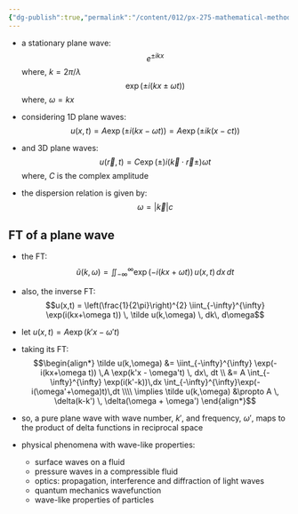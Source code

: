 ```yaml
---
{"dg-publish":true,"permalink":"/content/012/px-275-mathematical-methods/term-2/i-optics/px-275-i0-introduction-to-waves/","noteIcon":"1","created":"2025-02-18T12:39:31.536+00:00","updated":"2025-02-18T22:30:02.559+00:00"}
---
```


- a stationary plane wave:
$$e^{\pm ikx}$$
	where, $k = 2\pi/\lambda$
$$\exp(\pm i(kx \pm \omega t))$$
	where, $\omega = kx$

- considering 1D plane waves:
$$u(x,t) = A\exp(\pm i(kx - \omega t)) = A\exp(\pm ik(x - ct))$$
- and 3D plane waves:
$$u(\vec r, t) = C \exp(\pm) i (\vec k \cdot \vec r \pm) \omega t$$
	where, $C$ is the complex amplitude
- the dispersion relation is given by:
$$\omega = |\vec k | c$$
## FT of a plane wave
- the FT:
$$\tilde u(k,\omega) = \iint_{-\infty}^{\infty} \exp(-i(kx+\omega t)) \,u(x,t) \, dx\, dt$$
- also, the inverse FT:
$$u(x,t) = \left(\frac{1}{2\pi}\right)^{2} \iint_{-\infty}^{\infty} \exp(i(kx+\omega t)) \, \tilde u(k,\omega) \, dk\, d\omega$$
- let $u(x,t) = A \exp(k'x - \omega't)$
- taking its FT:
$$\begin{align*}
\tilde u(k,\omega) &= \iint_{-\infty}^{\infty} \exp(-i(kx+\omega t)) \,A \exp(k'x - \omega't) \, dx\, dt \\
&= A \int_{-\infty}^{\infty} \exp(i(k'-k))\,dx \int_{-\infty}^{\infty}\exp(-i(\omega'+\omega)t)\,dt \\\\
\implies \tilde u(k,\omega) &\propto A \, \delta(k-k') \, \delta(\omega + \omega')
\end{align*}$$
- so, a pure plane wave with wave number, $k'$, and frequency, $\omega'$, maps to the product of delta functions in reciprocal space

- physical phenomena with wave-like properties:
	- surface waves on a fluid
	- pressure waves in a compressible fluid
	- optics: propagation, interference and diffraction of light waves
	- quantum mechanics wavefunction
	- wave-like properties of particles

